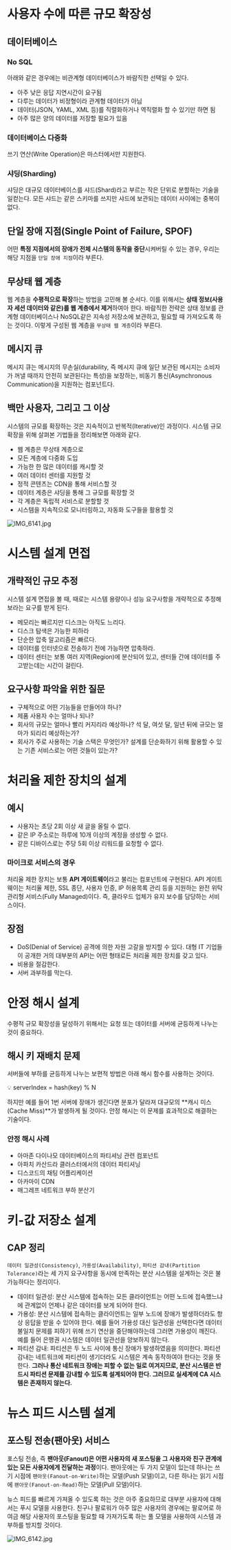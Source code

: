 # 사용자 수에 따른 규모 확장성

## 데이터베이스

### No SQL

아래와 같은 경우에는 비관계형 데이터베이스가 바람직한 선택일 수 있다.

- 아주 낮은 응답 지연시간이 요구됨
- 다루는 데이터가 비정형이라 관계형 데이터가 아님
- 데이터(JSON, YAML, XML 등)를 직렬화하거나 역직렬화 할 수 있기만 하면 됨
- 아주 많은 양의 데이터를 저장할 필요가 있음

### 데이터베이스 다중화

쓰기 연산(Write Operation)은 마스터에서만 지원한다.

### 샤딩(Sharding)

샤딩은 대규모 데이터베이스를 샤드(Shard)라고 부르는 작은 단위로 분할하는 기술을 일컫는다. 모든 샤드는 같은 스키마를 쓰지만 샤드에 보관되는 데이터 사이에는 중복이 없다.

## 단일 장애 지점(Single Point of Failure, SPOF)

어떤 **특정 지점에서의 장애가 전체 시스템의 동작을 중단**시켜버릴 수 있는 경우, 우리는 해당 지점을 `단일 장애 지점`이라 부른다.

## 무상태 웹 계층

웹 계층을 **수평적으로 확장**하는 방법을 고민해 볼 순서다. 이를 위해서는 **상태 정보(사용자 세션 데이터와 같은)를 웹 계층에서 제거**하여아 한다. 바람직한 전략은 상태 정보를 관계형 데이터베이스나 NoSQL같은 지속성 저장소에 보관하고, 필요할 때 가져오도록 하는 것이다. 이렇게 구성된 웹 계층을 `무상태 웹 계층`이라 부른다.

## 메시지 큐

메시지 큐는 메시지의 무손실(durability, 즉 메시지 큐에 일단 보관된 메시지는 소비자가 꺼낼 때까지 안전히 보관된다는 특성)을 보장하는, 비동기 통신(Asynchronous Communication)을 지원하는 컴포넌트다.

## 백만 사용자, 그리고 그 이상

시스템의 규모를 확장하는 것은 지속적이고 반복적(Iterative)인 과정이다. 시스템 규모 확장을 위해 살펴본 기법들을 정리해보면 아래와 같다.

- 웹 계층은 무상태 계층으로
- 모든 계층에 다중화 도입
- 가능한 한 많은 데이터를 캐시할 것
- 여러 데이터 센터를 지원할 것
- 정적 콘텐츠는 CDN을 통해 서비스할 것
- 데이터 계층은 샤딩을 통해 그 규모를 확장할 것
- 각 계층은 독립적 서비스로 분할할 것
- 시스템을 지속적으로 모니터링하고, 자동화 도구들을 활용할 것

![IMG_6141.jpg](BigSystem/IMG_6141.jpg)

# 시스템 설계 면접

## 개략적인 규모 추정

시스템 설계 면접을 볼 때, 때로는 시스템 용량이나 성능 요구사항을 개략적으로 추정해 보라는 요구를 받게 된다.

- 메모리는 빠르지만 디스크는 아직도 느리다.
- 디스크 탐색은 가능한 피하라
- 단순한 압축 알고리즘은 빠르다.
- 데이터를 인터넷으로 전송하기 전에 가능하면 압축하라.
- 데이터 센터는 보통 여러 지역(Region)에 분산되어 있고, 센터들 간에 데이터를 주고받는데는 시간이 걸린다.

## 요구사항 파악을 위한 질문

- 구체적으로 어떤 기능들을 만들어야 하나?
- 제품 사용자 수는 얼마나 되나?
- 회사의 규모는 얼마나 빨리 커지리라 예상하나? 석 달, 여섯 달, 일년 뒤에 규모는 얼마가 되리리 예상하는가?
- 회사가 주로 사용하는 기술 스택은 무엇인가? 설계를 단순화하기 위해 활용할 수 있는 기존 서비스로는 어떤 것들이 있는가?

# 처리율 제한 장치의 설계

## 예시

- 사용자는 초당 2회 이상 새 글을 올릴 수 없다.
- 같은 IP 주소로는 하루에 10개 이상의 계정을 생성할 수 없다.
- 같은 디바이스로는 주당 5회 이상 리워드를 요청할 수 없다.

### 마이크로 서비스의 경우

처리율 제한 장치는 보통 **API 게이트웨이**라고 불리는 컴포넌트에 구현된다. API 게이트웨이는 처리율 제한, SSL 종단, 사용자 인증, IP 허용목록 관리 등을 지원하는 완전 위탁관리형 서비스(Fully Managed)이다. 즉, 클라우드 업체가 유지 보수를 담당하는 서비스이다.

## 장점

- DoS(Denial of Service) 공격에 의한 자원 고갈을 방지할 수 있다. 대형 IT 기업들이 공개한 거의 대부분의 API는 어떤 형태로든 처리율 제한 장치를 갖고 있다.
- 비용을 절감한다.
- 서버 과부하를 막는다.

# 안정 해시 설계

수평적 규모 확장성을 달성하기 위해서는 요청 또는 데이터를 서버에 균등하게 나누는 것이 중요하다.

## 해시 키 재배치 문제

서버들에 부하를 균등하게 나누는 보편적 방법은 아래 해시 함수를 사용하는 것이다.

<aside>
💡 serverIndex = hash(key) % N

</aside>

하지만 예를 들어 1번 서버에 장애가 생긴다면 분포가 달라져 대규모의 **캐시 미스(Cache Miss)**가 발생하게 될 것이다. 안정 해시는 이 문제를 효과적으로 해결하는 기술이다.

### 안정 해시 사례

- 아마존 다이나모 데이터베이스의 파티셔닝 관련 컴포넌트
- 아파치 카산드라 클러스터에서의 데이터 파티셔닝
- 디스코드의 채팅 어플리케이션
- 아카마이 CDN
- 매그레프 네트워크 부하 분산기

# 키-값 저장소 설계

## CAP 정리

`데이터 일관성(Consistency)`, `가용성(Availability)`, `파티션 감내(Partition Tolerance)`라는 세 가지 요구사항을 동시에 만족하는 분산 시스템을 설계하는 것은 불가능하다는 정리이다.

- 데이터 일관성: 분산 시스템에 접속하는 모든 클라이언트는 어떤 노드에 접속했느냐에 관계없이 언제나 같은 데이터를 보게 되어야 한다.
- 가용성: 분산 시스템에 접속하는 클라이언트는 일부 노드에 장애가 발생하더라도 항상 응답을 받을 수 있어야 한다. 예를 들어 가용성 대신 일관성을 선택한다면 데이터 불일치 문제를 피하기 위해 쓰기 연산을 중단해야하는데 그러면 가용성이 깨진다. 예를 들어 은행권 시스템은 데이터 일관선을 양보하지 않는다.
- 파티션 감내: 파티션은 두 노드 사이에 통신 장애가 발생하였음을 의미한다. 파티션 감내는 네트워크에 파티션이 생기더라도 시스템은 계속 동작하여야 한다는 것을 뜻한다. **그러나 통산 네트워크 장애는 피할 수 없는 일로 여겨지므로, 분산 시스템은 반드시 파티션 문제를 감내할 수 있도록 설계되어야 한다. 그러므로 실세계에 CA 시스템은 존재하지 않는다.**

# 뉴스 피드 시스템 설계

## 포스팅 전송(팬아웃) 서비스

포스팅 전송, 즉 **팬아웃(Fanout)은 어떤 사용자의 새 포스팅을 그 사용자와 친구 관계에 있는 모든 사용자에게 전달하는 과정**이다. 팬아웃에는 두 가지 모델이 있는데 하나는 쓰기 시점에 `팬아웃(Fanout-on-Write)`하는 모델(Push 모델)이고, 다른 하나는 읽기 시점에 `팬아웃(Fanout-on-Read)`하는 모델(Pull 모델)이다.

뉴스 피드를 빠르게 가져올 수 있도록 하는 것은 아주 중요하므로 대부분 사용자에 대해서는 푸시 모델을 사용한다. 친구나 팔로워가 아주 많은 사용자의 경우에는 팔로어로 하여금 해당 사용자의 포스팅을 필요할 때 가져가도록 하는 풀 모델을 사용하여 시스템 과부하를 방지할 것이다.

![IMG_6142.jpg](BigSystem/IMG_6142.jpg)

